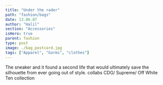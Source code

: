 ```yaml
---
title: "Under the rader"
path: "fashion/bags"
date: 13.06.87
author: "Halil"
section: "Accessories"
isHero: true
parent: fashion
type: post
image: ./bag_postcard.jpg
tags: ["Apparel", "Garms", "clothes"]
---
```


The sneaker and it found a second life that would ultimately save the silhouette from ever going out of style.
collabs CDG/ Supreme/ Off White Ten collection